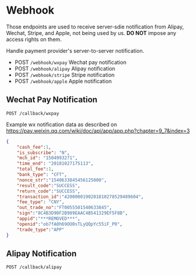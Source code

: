 # Webhook

Those endpoints are used to receive server-sdie notification from Alipay, Wechat, Stripe, and Apple, not being used by us. **DO NOT** impose any access rights on them.

Handle payment provider's server-to-server notification.

* POST `/webhook/wxpay` Wechat pay notification
* POST `/webhook/alipay` Alipay notification
* POST `/webhook/stripe` Stripe notification
* POST `/webhook/apple` Apple notification

## Wechat Pay Notification

    POST /callback/wxpay

Example wx notification data as described on https://pay.weixin.qq.com/wiki/doc/api/app/app.php?chapter=9_7&index=3

```json
{
    "cash_fee":1,
    "is_subscribe": "N",
    "mch_id": "1504993271",
    "time_end": "20181027175113",
    "total_fee":1,
    "bank_type": "CFT",
    "nonce_str":"1540633845456125000", 
    "result_code":"SUCCESS",
    "return_code":"SUCCESS",
    "transaction_id":"4200000190201810278529489604",
    "fee_type": "CNY",
    "out_trade_no":"FT0055501540633845",
    "sign":"8C4B3D90F2B989EAAC4B541329EF5F8B",
    "appid":"***REMOVED***",
    "openid":"ob7fA0h69OO0sTLyQQpYc55iF_P0",
    "trade_type":"APP"
}
```

## Alipay Notification

    POST /callback/alipay

